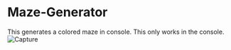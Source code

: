 # Maze-Generator
This generates a colored maze in console. This only works in the console.
![Capture](https://user-images.githubusercontent.com/82299803/158758895-f6018640-4e8e-4479-ae2c-94cc8888c758.PNG)
